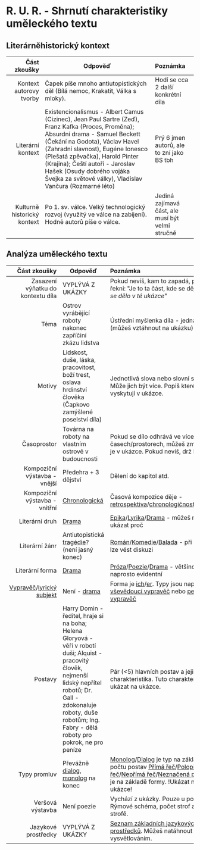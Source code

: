 # R. U. R. - Shrnutí charakteristiky uměleckého textu

## Literárněhistorický kontext

|                Část zkoušky | Odpověď                                                                                                                                                                                                                                                                                                                                                               | Poznámka                                         |
| --------------------------: | --------------------------------------------------------------------------------------------------------------------------------------------------------------------------------------------------------------------------------------------------------------------------------------------------------------------------------------------------------------------- | :----------------------------------------------- |
|     Kontext autorovy tvorby | Čapek píše mnoho antiutopistických děl (Bílá nemoc, Krakatit, Válka s mloky).                                                                                                                                                                                                                                                                                         | Hodí se cca 2 další konkrétní díla               |
|           Literární kontext | Existencionalismus - Albert Camus (Cizinec), Jean Paul Sartre (Zeď), Franz Kafka (Proces, Proměna); Absurdní drama - Samuel Beckett (Čekání na Godota), Václav Havel (Zahradní slavnost), Eugéne Ionesco (Plešatá zpěvačka), Harold Pinter (Krajina); Čeští autoři - Jaroslav Hašek (Osudy dobrého vojáka Švejka za světové války), Vladislav Vančura (Rozmarné léto) | Prý 6 jmen autorů, ale to zní jako BS tbh        |
| Kulturně historický kontext | Po 1. sv. válce. Velký technologický rozvoj (využitý ve válce na zabíjení). Hodně autorů píše o válce.                                                                                                                                                                                                                                                                | Jediná zajímavá část, ale musí být velmi stručně |


## Analýza uměleckého textu

|                      Část zkoušky | Odpověď                                                                                                                                                                                                                                     | Poznámka                                                                                                                                                  |
| --------------------------------: | ------------------------------------------------------------------------------------------------------------------------------------------------------------------------------------------------------------------------------------------- | :-------------------------------------------------------------------------------------------------------------------------------------------------------- |
| Zasazení výňatku do kontextu díla | VYPLÝVÁ Z UKÁZKY                                                                                                                                                                                                                            | Pokud nevíš, kam to zapadá, prostě řekni: "Je to ta část, kde se děje *to co se dělo v té ukázce*"                                                        |
|                              Téma | Ostrov vyrábějící roboty nakonec zapříčiní zkázu lidstva                                                                                                                                                                                    | Ústřední myšlenka díla - jedna věta (můžeš vztáhnout na ukázku)                                                                                           |
|                            Motivy | Lidskost, duše, láska, pracovitost, boží trest, oslava hrdinství člověka (Čapkovo zamýšlené poselství díla)                                                                                                                                 | Jednotlivá slova nebo slovní spojení. Může jich být více. Popiš které se vyskytují v ukázce.                                                              |
|                       Časoprostor | Továrna na roboty na vlastním ostrově v budoucnosti                                                                                                                                                                                         | Pokud se dílo odhrává ve více časech/prostorech, můžeš zmínit, který je v ukázce. Pokud nevíš, drž hubu.                                                  |
|      Kompoziční výstavba - vnější | Předehra + 3 dějství                                                                                                                                                                                                                        | Dělení do kapitol atd.                                                                                                                                    |
|     Kompoziční výstavba - vnitřní | [Chronologická]                                                                                                                                                                                                                             | Časová kompozice děje - [retrospektiva][retrospektivní]/[chronologičnost][chronologická]/[rámcová][kompozice]                                             |
|                    Literární druh | [Drama]                                                                                                                                                                                                                                     | [Epika]/[Lyrika]/[Drama] - můžeš na ukázce ukázat proč                                                                                                    |
|                    Literární žánr | Antiutopistická [tragédie]? (není jasný konec)                                                                                                                                                                                              | [Román]/[Komedie]/[Balada] - při neshodě lze vést diskuzi                                                                                                 |
|                   Literární forma | [Drama]                                                                                                                                                                                                                                     | [Próza]/[Poezie]/[Drama] - většinou naprosto evidentní                                                                                                    |
|      [Vypravěč]/[lyrický subjekt] | Není - [drama]                                                                                                                                                                                                                              | Forma je [ich][ich-forma]/[er][er-forma]. Typy jsou například: [vševědoucí vypravěč] nebo [personální vypravěč]                                           |
|                           Postavy | Harry Domin - ředitel, hraje si na boha; Helena Gloryová - věří v robotí duši; Alquist - pracovitý člověk, nejmenší lidský nepřítel robotů; Dr. Gall - zdokonaluje roboty, duše robotům; Ing. Fabry - dělá roboty pro pokrok, ne pro peníze | Pár (<5) hlavních postav a jejich charakteristika. Tuto charakteristiku lze ukázat na ukázce.                                                             |
|                      Typy promluv | Převážně [dialog], [monolog] na konec                                                                                                                                                                                                       | [Monolog]/[Dialog] je typ na základě počtu postav [Přímá řeč]/[Polopřímá řeč]/[Nepřímá řeč]/[Neznačená přímá řeč] je na základě formy. !Ukázat na ukázce! |
|                  Veršová výstavba | Není poezie                                                                                                                                                                                                                                 | Vychází z ukázky. Pouze u poezii. Rýmové schéma, počet strof a veršů ve strofě.                                                                           |
|               Jazykové prostředky | VYPLÝVÁ Z UKÁZKY                                                                                                                                                                                                                            | [Seznam základních jazykových prostředků][jazykové prostředky]. Můžeš natáhnout vysvětlováním.                                                            |


<!-- Links -->
<!-- #:~:text= -->

<!-- Vnitřní kompozice -->
[chronologická]: https://slovnikcestiny.cz/heslo/chronologick%C3%BD/0/34587#:~:text=uspo%C5%99%C3%A1dan%C3%BD%20podle,posloupnost
[retrospektivní]: https://prirucka.ujc.cas.cz/?slovo=retrospektivn%C3%AD#:~:text=kompozice,s%20jeho%20p%C5%99%C3%AD%C4%8Dinami
[kompozice]: https://is.muni.cz/el/ped/jaro2021/XCJp02/prednaska3.pdf

<!-- Druhy -->
[epika]: https://cs.wikipedia.org/wiki/Epika#:~:text=je%20liter%C3%A1rn%C3%AD%20druh,vypr%C3%A1v%C4%9Bn%C3%AD%20p%C5%99%C3%ADb%C4%9Bhu
[lyrika]: https://cs.wikipedia.org/wiki/Lyrick%C3%A1_poezie#:~:text=Lyrika%20je%20liter%C3%A1rn%C3%AD%20druh,v%20prvn%C3%AD%20osob%C4%9B
[drama]: https://cs.wikipedia.org/wiki/Drama#:~:text=pat%C5%99%C3%AD%20spolu,vypr%C3%A1v%C3%AD%20pomoc%C3%AD%20dialog%C5%AF%20a%20monolog%C5%AF.

<!-- Žánry -->
[román]: https://cs.wikipedia.org/wiki/Rom%C3%A1n#:~:text=Rom%C3%A1n%20je%20rozs%C3%A1hl%C3%BD,definici%20tohoto%20%C5%BE%C3%A1nru
[novela]: https://cs.wikipedia.org/wiki/Novela_(literatura)#:~:text=Novela%20(italsky%20novinka),a%20n%C3%A1padit%C3%BD%20p%C5%99%C3%ADb%C4%9Bh.
[povídka]: https://cs.wikipedia.org/wiki/Pov%C3%ADdka#:~:text=Pov%C3%ADdka%20je,lidsk%C3%BD%20%C5%BEivot%20jako%20celek.
[komedie]: https://cs.wikipedia.org/wiki/Komedie#:~:text=Od%20komedie%20se%20o%C4%8Dek%C3%A1v%C3%A1,se%20v%20dobr%C3%A9%20obr%C3%A1t%C3%AD.
[tragédie]: https://cs.wikipedia.org/wiki/Trag%C3%A9die#:~:text=je%20forma%20dramatu,dohn%C3%A1n%20k%20z%C3%A1hub%C4%9B.
[balada]: https://cs.wikipedia.org/wiki/Balada#:~:text=Balada%20je,osudu.
[bajka]: https://cs.wikipedia.org/wiki/Bajka#:~:text=Bajka%20je%20kr%C3%A1tk%C3%A9,st%C3%A1vaj%C3%AD%20typick%C3%A9

<!-- Literární formy -->
[próza]: https://cs.wikipedia.org/wiki/Pr%C3%B3za#:~:text=pr%C3%B3za%20je%20tedy%20ka%C5%BEd%C3%BD,ve%20ver%C5%A1%C3%ADch.
[poezie]: https://cs.wikipedia.org/wiki/Poezie#:~:text=Jedn%C3%A1%20se,(r%C3%BDm,%20rytmus,%20metrum,%20obraznost%20nebo%20symbolika).

<!-- Vypravěč -->

[vypravěč]: https://edisco.cz/literatura/vypravec-a-promluvy.php#:~:text=Vyprav%C4%9B%C4%8D%20je%20ten,p%C5%99%C3%ADb%C4%9Bh%20vypr%C3%A1v%C3%AD.
[lyrický subjekt]: https://edisco.cz/literatura/vypravec-a-promluvy.php#:~:text=U%20lyriky%20se,to%20sam%C3%A9.
[ich-forma]: https://edisco.cz/literatura/vypravec-a-promluvy.php#:~:text=ich,osob%C4%9B
[er-forma]: https://edisco.cz/literatura/vypravec-a-promluvy.php#:~:text=er,osob%C4%9B
[vševědoucí vypravěč]: https://edisco.cz/literatura/vypravec-a-promluvy.php#:~:text=v%C5%A1ev%C4%9Bdouc%C3%AD%20vyprav%C4%9B%C4%8D,do%20d%C4%9Bje
[autorský vypravěč]: https://edisco.cz/literatura/vypravec-a-promluvy.php#:~:text=autorsk%C3%BD%20vyprav%C4%9B%C4%8D,a%20koment%C3%A1%C5%99e
[personální vypravěč]: https://edisco.cz/literatura/vypravec-a-promluvy.php#:~:text=person%C3%A1ln%C3%AD,do%20hlavy%20nevid%C3%AD
[přímý vypravěč]: https://edisco.cz/literatura/vypravec-a-promluvy.php#:~:text=p%C5%99%C3%ADm%C3%BD%20vyprav%C4%9B%C4%8D,form%C4%9B
[oko kamery]: https://edisco.cz/literatura/vypravec-a-promluvy.php#:~:text=%22oko%20kamery%22,%C5%BE%C3%A1dn%C3%A9%20z%20nich

<!-- Typy promluv -->
[monolog]: https://edisco.cz/literatura/vypravec-a-promluvy.php#:~:text=monolog,duchu
[dialog]: https://edisco.cz/literatura/vypravec-a-promluvy.php#:~:text=dialog,reagují

[přímá řeč]: https://edisco.cz/literatura/vypravec-a-promluvy.php#:~:text=p%C5%99%C3%ADm%C3%A1%20%C5%99e%C4%8D,uvozovac%C3%AD%20v%C4%9Btou
[neznačená přímá řeč]: https://edisco.cz/literatura/vypravec-a-promluvy.php#:~:text=nezna%C4%8Den%C3%A1%20p%C5%99%C3%ADm%C3%A1%20%C5%99e%C4%8D,uvozovek
[nepřímá řeč]: https://edisco.cz/literatura/vypravec-a-promluvy.php#:~:text=n%C4%9Bp%C5%99%C3%ADm%C3%A1%20%C5%99e%C4%8D,bez%20uvozovek
[polopřímá řeč]: https://edisco.cz/literatura/vypravec-a-promluvy.php#:~:text=polop%C5%99%C3%ADm%C3%A1%20%C5%99e%C4%8D,nebo%20jen%20my%C5%A1lenka

[jazykové prostředky]: https://cs.wikipedia.org/wiki/Um%C4%9Bleck%C3%BD_jazykov%C3%BD_prost%C5%99edek